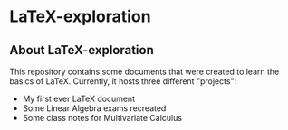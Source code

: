 # LaTeX-exploration

## About LaTeX-exploration

This repository contains some documents that were created to learn the basics of LaTeX. Currently, it hosts three different "projects":

- My first ever LaTeX document
- Some Linear Algebra exams recreated
- Some class notes for Multivariate Calculus
